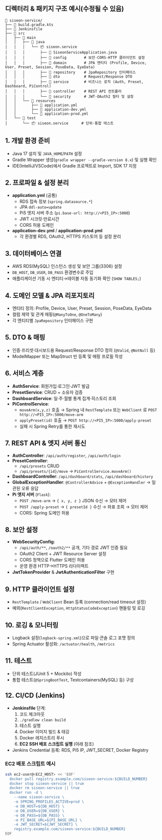 ## 디렉터리 & 패키지 구조 예시(수정될 수 있음)
```
📁 siseon-service/
├── 📄 build.gradle.kts
├── 📄 Jenkinsfile
├── 📁 src
│   ├── 📁 main
│   │   ├── 📁 java
│   │   │   └── 📦 siseon.service
│   │   │       ├── 📄 SiseonServiceApplication.java
│   │   │       ├── 📁 config        # 보안·CORS·HTTP 클라이언트 설정
│   │   │       ├── 📁 domain        # JPA 엔티티 (Profile, Device, User, Preset, Session, PoseData, EyeData)
│   │   │       ├── 📁 repository    # JpaRepository 인터페이스
│   │   │       ├── 📁 dto           # Request/Response DTO
│   │   │       ├── 📁 service       # 비즈니스 로직 (Auth, Preset, Dashboard, PiControl)
│   │   │       ├── 📁 controller    # REST API 컨트롤러
│   │   │       └── 📁 security      # JWT·OAuth2 필터 및 설정
│   │   └── 📁 resources
│   │       ├── 📄 application.yml
│   │       ├── 📄 application-dev.yml
│   │       └── 📄 application-prod.yml
│   └── 📁 test
│       └── 📦 siseon.service      # 단위·통합 테스트
```


## 1. 개발 환경 준비  
- Java 17 설치 및 `JAVA_HOME`/`PATH` 설정  
- Gradle Wrapper 생성(`gradle wrapper --gradle-version 8.x`) 및 실행 확인  
- IDE(IntelliJ/VSCode)에서 Gradle 프로젝트로 Import, SDK 17 지정  



## 2. 프로파일 & 설정 분리  
- **application.yml** (공통)  
  - RDS 접속 정보 (`spring.datasource.*`)  
  - JPA `ddl-auto=update`  
  - Pi5 엣지 서버 주소 (`pi.base-url: http://<PI5_IP>:5000`)  
  - JWT 시크릿·만료시간  
  - CORS 허용 도메인  
- **application-dev.yml** / **application-prod.yml**  
  - 각 환경별 RDS, OAuth2, HTTPS 키스토어 등 설정 분리  


## 3. 데이터베이스 연결  
- AWS RDS(MySQL) 인스턴스 생성 및 보안 그룹(3306) 설정  
- `DB_HOST`, `DB_USER`, `DB_PASS` 환경변수로 주입  
- 애플리케이션 기동 시 엔티티→테이블 자동 동기화 확인 (`SHOW TABLES;`)  


## 4. 도메인 모델 & JPA 리포지토리  
- 엔티티 정의: Profile, Device, User, Preset, Session, PoseData, EyeData  
- 컬럼 제약 및 관계 매핑(`@ManyToOne`, `@OneToMany`)  
- 각 엔티티별 `JpaRepository` 인터페이스 구현  


## 5. DTO & 매핑  
- 인증·프리셋·대시보드용 Request/Response DTO 정의 (`@Valid`, `@NotNull` 등)  
- ModelMapper 또는 MapStruct 빈 등록 및 매핑 프로필 작성  


## 6. 서비스 계층  
- **AuthService**: 회원가입·로그인·JWT 발급  
- **PresetService**: CRUD + 소유자 검증  
- **DashboardService**: 일·주·월별 통계 집계·히스토리 조회  
- **PiControlService**:  
  - `moveArm(x,y,z)` 호출 → Spring 내 `RestTemplate` 또는 `WebClient` 로 `POST http://<PI5_IP>:5000/move-arm`  
  - `applyPreset(id)` 호출 → `POST http://<PI5_IP>:5000/apply-preset`  
  - 실패 시 Spring Retry를 통한 재시도  


## 7. REST API & 엣지 서버 통신  
- **AuthController**: `/api/auth/register`, `/api/auth/login`  
- **PresetController**:  
  - `/api/presets` CRUD  
  - `/api/presets/{id}/move` → `PiControlService.moveArm()`  
- **DashboardController**: `/api/dashboard/stats`, `/api/dashboard/history`  
- **GlobalExceptionHandler**: `@ControllerAdvice` + `@ExceptionHandler` → 일관된 오류 응답  
- **Pi 엣지 서버** (`Flask`):  
  - `POST /move-arm` → `{ x, y, z }` JSON 수신 → 모터 제어  
  - `POST /apply-preset` → `{ presetId }` 수신 → 좌표 조회 → 모터 제어  
  - CORS: Spring 도메인 허용  


## 8. 보안 설정  
- **WebSecurityConfig**:  
  - `/api/auth/**`, `/oauth2/**` 공개, 기타 경로 JWT 인증 필요  
  - OAuth2 Client + JWT Resource Server 설정  
  - CORS 정책으로 Flutter 도메인 허용  
  - 운영 환경 HTTP→HTTPS 리다이렉트  
- **JwtTokenProvider** & **JwtAuthenticationFilter** 구현


## 9. HTTP 클라이언트 설정  
- `RestTemplate` / `WebClient` Bean 등록 (connection/read timeout 설정)  
- 예외(`RestClientException`, `HttpStatusCodeException`) 핸들링 및 로깅  


## 10. 로깅 & 모니터링  
- Logback 설정(`logback-spring.xml`)으로 파일·콘솔 로그 포맷 정의  
- Spring Actuator 활성화: `/actuator/health`, `/metrics`  


## 11. 테스트  
- 단위 테스트(JUnit 5 + Mockito) 작성  
- 통합 테스트(`@SpringBootTest`, Testcontainers(MySQL) 등) 구성  


## 12. CI/CD (Jenkins)  
- **Jenkinsfile** 단계:  
  1. 코드 체크아웃  
  2. `./gradlew clean build`  
  3. 테스트 실행  
  4. Docker 이미지 빌드 & 태깅  
  5. Docker 레지스트리 푸시  
  6. **EC2 SSH 배포 스크립트 실행** (아래 참조)  
- Jenkins Credential 등록: RDS, Pi5 IP, JWT_SECRET, Docker Registry  

### EC2 배포 스크립트 예시
```bash
ssh ec2-user@<EC2_HOST> << 'EOF'
  docker pull registry.example.com/siseon-service:${BUILD_NUMBER}
  docker stop siseon-service || true
  docker rm siseon-service || true
  docker run -d \
    --name siseon-service \
    -e SPRING_PROFILES_ACTIVE=prod \
    -e DB_HOST=${DB_HOST} \
    -e DB_USER=${DB_USER} \
    -e DB_PASS=${DB_PASS} \
    -e PI_BASE_URL=${PI_BASE_URL} \
    -e JWT_SECRET=${JWT_SECRET} \
    registry.example.com/siseon-service:${BUILD_NUMBER}
EOF
```